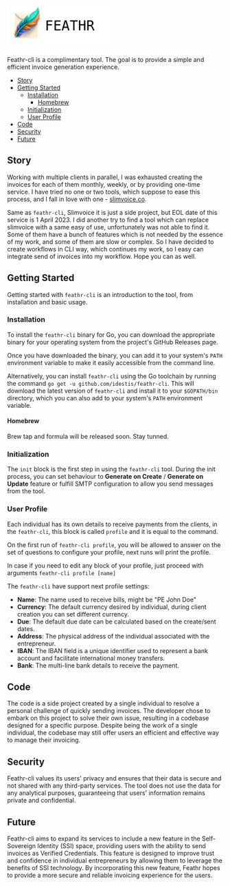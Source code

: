# [<img src="./feathr-logo.png" height="90"/>](https://github.com/idestis/feathr-cli)

Feathr-cli is a complimentary tool. The goal is to provide a simple and efficient invoice generation experience.

- [Story](#story)
- [Getting Started](#getting-started)
  - [Installation](#installation)
    - [Homebrew](#homebrew)
  - [Initialization](#initialization)
  - [User Profile](#user-profile)
- [Code](#code)
- [Security](#security)
- [Future](#future)

## Story

Working with multiple clients in parallel, I was exhausted creating the invoices for each of them monthly, weekly, or by providing one-time service. I have tried no one or two tools, which suppose to ease this process, and I fall in love with one - [slimvoice.co](https://slimvoice.co).

Same as `feathr-cli`, Slimvoice it is just a side project, but EOL date of this service is 1 April 2023. I did another try to find a tool which can replace slimvoice with a same easy of use, unfortunately was not able to find it. Some of them have a bunch of features which is not needed by the essence of my work, and some of them are slow or complex. So I have decided to create workflows in CLI way, which continues my work, so I easy can integrate send of invoices into my workflow. Hope you can as well.

## Getting Started

Getting started with `feathr-cli` is an introduction to the tool, from installation and basic usage.

### Installation

To install the `feathr-cli` binary for Go, you can download the appropriate binary for your operating system from the project's GitHub Releases page.

Once you have downloaded the binary, you can add it to your system's `PATH` environment variable to make it easily accessible from the command line.

Alternatively, you can install `feathr-cli` using the Go toolchain by running the command `go get -u github.com/idestis/feathr-cli`. This will download the latest version of `feathr-cli` and install it to your `$GOPATH/bin` directory, which you can also add to your system's `PATH` environment variable.

#### Homebrew

Brew tap and formula will be released soon. Stay tunned.

### Initialization

The `init` block is the first step in using the `feathr-cli` tool. During the init process, you can set behaviour to **Generate on Create** / **Generate on Update** feature or fulfill SMTP configuration to allow you send messages from the tool.

### User Profile

Each individual has its own details to receive payments from the clients, in the `feathr-cli`, this block is called `profile` and it is equal to the command.

On the first run of `feathr-cli profile`, you will be allowed to answer on the set of questions to configure your profile, next runs will print the profile.

In case if you need to edit any block of your profile, just proceed with arguments `feathr-cli profile [name]`

The `feathr-cli` have support next profile settings:

- **Name**: The name used to receive bills, might be "PE John Doe"
- **Currency**: The default currency desired by individual, during client creation you can set different currency.
- **Due**: The default due date can be calculated based on the create/sent dates.
- **Address**: The physical address of the individual associated with the entrepreneur.
- **IBAN**: The IBAN field is a unique identifier used to represent a bank account and facilitate international money transfers.
- **Bank**: The multi-line bank details to receive the payment.

## Code

The code is a side project created by a single individual to resolve a personal challenge of quickly sending invoices. The developer chose to embark on this project to solve their own issue, resulting in a codebase designed for a specific purpose. Despite being the work of a single individual, the codebase may still offer users an efficient and effective way to manage their invoicing.

## Security

Feathr-cli values its users' privacy and ensures that their data is secure and not shared with any third-party services.
The tool does not use the data for any analytical purposes, guaranteeing that users' information remains private and confidential.

## Future

Feathr-cli aims to expand its services to include a new feature in the Self-Sovereign Identity (SSI) space, providing users with the ability to send invoices as Verified Credentials. This feature is designed to improve trust and confidence in individual entrepreneurs by allowing them to leverage the benefits of SSI technology. By incorporating this new feature, Feathr hopes to provide a more secure and reliable invoicing experience for the users.
